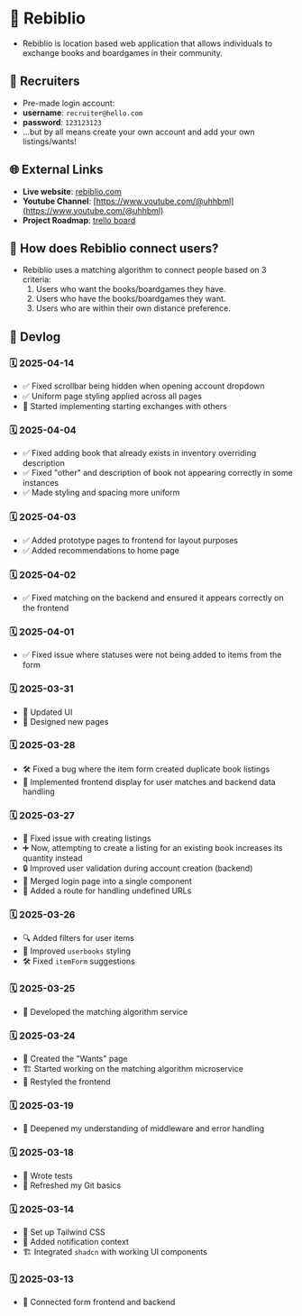 # 📖 Rebiblio

- Rebiblio is location based web application that allows individuals to exchange books and boardgames in their community.

## 🤝 Recruiters

- Pre-made login account:
- **username**: `recruiter@hello.com`
- **password**: `123123123`
- ...but by all means create your own account and add your own listings/wants!

## 🌐 External Links

- **Live website**: [rebiblio.com](https://rebiblio.com/)
- **Youtube Channel**: [https://www.youtube.com/@uhhbml](https://www.youtube.com/@uhhbml)
- **Project Roadmap**: [trello board](https://trello.com/b/jUTGaNBq/bookboard)

## 🤔 How does Rebiblio connect users?

- Rebiblio uses a matching algorithm to connect people based on 3 criteria:
  1. Users who want the books/boardgames they have.
  2. Users who have the books/boardgames they want.
  3. Users who are within their own distance preference.

## 📜 Devlog

### 🗓️ 2025-04-14

- ✅ Fixed scrollbar being hidden when opening account dropdown
- ✅ Uniform page styling applied across all pages
- 🔄 Started implementing starting exchanges with others

### 🗓️ 2025-04-04

- ✅ Fixed adding book that already exists in inventory overriding description
- ✅ Fixed "other" and description of book not appearing correctly in some instances
- ✅ Made styling and spacing more uniform

### 🗓️ 2025-04-03

- ✅ Added prototype pages to frontend for layout purposes
- ✅ Added recommendations to home page

### 🗓️ 2025-04-02

- ✅ Fixed matching on the backend and ensured it appears correctly on the frontend

### 🗓️ 2025-04-01

- ✅ Fixed issue where statuses were not being added to items from the form

### 🗓️ 2025-03-31

- 🎨 Updated UI
- 📝 Designed new pages

### 🗓️ 2025-03-28

- 🛠️ Fixed a bug where the item form created duplicate book listings
- 🔄 Implemented frontend display for user matches and backend data handling

### 🗓️ 2025-03-27

- 📌 Fixed issue with creating listings
- ➕ Now, attempting to create a listing for an existing book increases its quantity instead
- 🔒 Improved user validation during account creation (backend)
- 🔄 Merged login page into a single component
- 🚀 Added a route for handling undefined URLs

### 🗓️ 2025-03-26

- 🔍 Added filters for user items
- 🎨 Improved `userbooks` styling
- 🛠️ Fixed `itemForm` suggestions

### 🗓️ 2025-03-25

- 🧩 Developed the matching algorithm service

### 🗓️ 2025-03-24

- 📖 Created the "Wants" page
- 🏗️ Started working on the matching algorithm microservice
- 🎨 Restyled the frontend

### 🗓️ 2025-03-19

- 🧠 Deepened my understanding of middleware and error handling

### 🗓️ 2025-03-18

- 🧪 Wrote tests
- 🔄 Refreshed my Git basics

### 🗓️ 2025-03-14

- 🎨 Set up Tailwind CSS
- 🔔 Added notification context
- 🏗️ Integrated `shadcn` with working UI components

### 🗓️ 2025-03-13

- 🔗 Connected form frontend and backend
